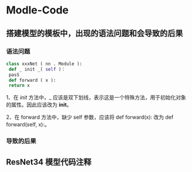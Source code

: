 # Modle-Code
## 搭建模型的模板中，出现的语法问题和会导致的后果

### 语法问题
```python
class xxxNet ( nn . Module ):
 def _ init _( self )：
 pasS 
 def forward ( x ):
 return x 
```
1、在 _init_ 方法中，_ 应该是双下划线，表示这是一个特殊方法，用于初始化对象的属性。因此应该改为 __init__。

2、在 forward 方法中，缺少 self 参数，应该将 def forward(x): 改为 def forward(self, x):。

### 导致的后果



## ResNet34 模型代码注释

